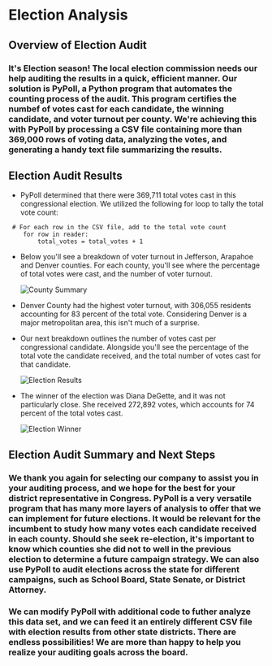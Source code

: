 # Election Analysis

## Overview of Election Audit

### It's Election season! The local election commission needs our help auditing the results in a quick, efficient manner. Our solution is PyPoll, a Python program that automates the counting process of the audit. This program certifies the numbef of votes cast for each candidate, the winning candidate, and voter turnout per county. We're achieving this with PyPoll by processing a CSV file containing more than 369,000 rows of voting data, analyzing the votes, and generating a handy text file summarizing the results.


## Election Audit Results

- PyPoll determined that there were 369,711 total votes cast in this congressional election. We utilized the following for loop to tally the total vote count:
```
 # For each row in the CSV file, add to the total vote count
    for row in reader:
        total_votes = total_votes + 1
```

- Below you'll see a breakdown of voter turnout in Jefferson, Arapahoe and Denver counties. For each county, you'll see where the percentage of total votes were cast, and the number of voter turnout.

   ![County Summary](https://github.com/rivas-j/election_analysis/blob/9ae7d85de56693a115af3cb4209bd23b02d6cc5b/Resources/County_Summary.png)

- Denver County had the highest voter turnout, with 306,055 residents accounting for 83 percent of the total vote. Considering Denver is a major metropolitan area, this isn't much of a surprise.

- Our next breakdown outlines the number of votes cast per congressional candidate. Alongside you'll see the percentage of the total vote the candidate received, and the total number of votes cast for that candidate.

   ![Election Results](https://github.com/rivas-j/election_analysis/blob/9ae7d85de56693a115af3cb4209bd23b02d6cc5b/Resources/Election_Results.png)
   
- The winner of the election was Diana DeGette, and it was not particularly close. She received 272,892 votes, which accounts for 74 percent of the total votes cast.

   ![Election Winner](https://github.com/rivas-j/election_analysis/blob/9ae7d85de56693a115af3cb4209bd23b02d6cc5b/Resources/Election_Winner.png)

## Election Audit Summary and Next Steps

### We thank you again for selecting our company to assist you in your auditing process, and we hope for the best for your district representative in Congress. PyPoll is a very versatile program that has many more layers of analysis to offer that we can implement for future elections. It would be relevant for the incumbent to study how many votes each candidate received in each county. Should she seek re-election, it's important to know which counties she did not to well in the previous election to determine a future campaign strategy. We can also use PyPoll to audit elections across the state for different campaigns, such as School Board, State Senate, or District Attorney. 

### We can modify PyPoll with additional code to futher analyze this data set, and we can feed it an entirely different CSV file with election results from other state districts. There are endless possibilities! We are more than happy to help you realize your auditing goals across the board.

